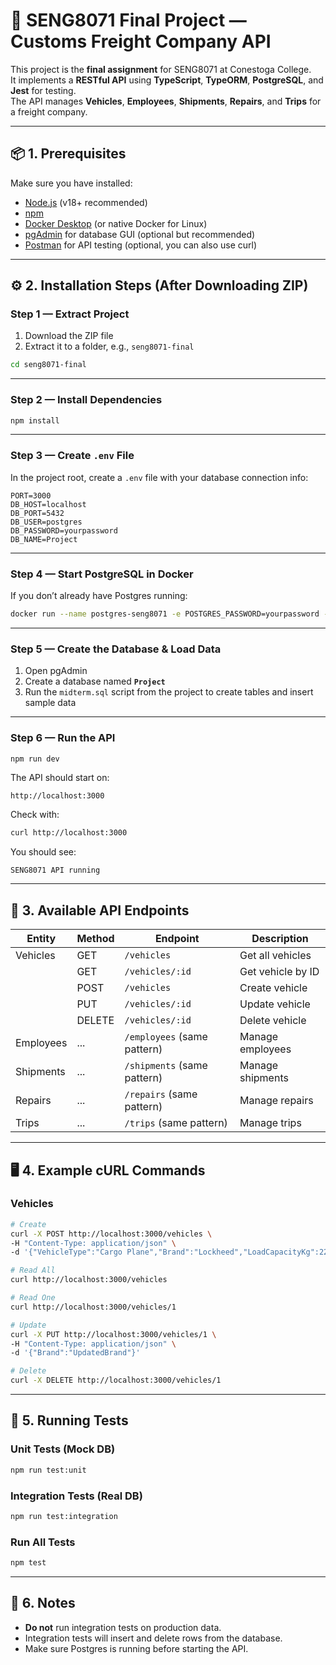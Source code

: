 # 🚚 SENG8071 Final Project — Customs Freight Company API

This project is the **final assignment** for SENG8071 at Conestoga College.  
It implements a **RESTful API** using **TypeScript**, **TypeORM**, **PostgreSQL**, and **Jest** for testing.  
The API manages **Vehicles**, **Employees**, **Shipments**, **Repairs**, and **Trips** for a freight company.

---

## 📦 1. Prerequisites
Make sure you have installed:
- [Node.js](https://nodejs.org/) (v18+ recommended)
- [npm](https://www.npmjs.com/)
- [Docker Desktop](https://www.docker.com/) (or native Docker for Linux)
- [pgAdmin](https://www.pgadmin.org/) for database GUI (optional but recommended)
- [Postman](https://www.postman.com/) for API testing (optional, you can also use curl)

---

## ⚙ 2. Installation Steps (After Downloading ZIP)

### Step 1 — Extract Project
1. Download the ZIP file
2. Extract it to a folder, e.g., `seng8071-final`

```bash
cd seng8071-final
````

---

### Step 2 — Install Dependencies

```bash
npm install
```

---

### Step 3 — Create `.env` File

In the project root, create a `.env` file with your database connection info:

```env
PORT=3000
DB_HOST=localhost
DB_PORT=5432
DB_USER=postgres
DB_PASSWORD=yourpassword
DB_NAME=Project
```

---

### Step 4 — Start PostgreSQL in Docker

If you don’t already have Postgres running:

```bash
docker run --name postgres-seng8071 -e POSTGRES_PASSWORD=yourpassword -p 5432:5432 -d postgres
```

---

### Step 5 — Create the Database & Load Data

1. Open pgAdmin
2. Create a database named **`Project`**
3. Run the `midterm.sql` script from the project to create tables and insert sample data

---

### Step 6 — Run the API

```bash
npm run dev
```

The API should start on:

```
http://localhost:3000
```

Check with:

```bash
curl http://localhost:3000
```

You should see:

```
SENG8071 API running
```

---

## 📡 3. Available API Endpoints

| Entity    | Method | Endpoint                    | Description       |
| --------- | ------ | --------------------------- | ----------------- |
| Vehicles  | GET    | `/vehicles`                 | Get all vehicles  |
|           | GET    | `/vehicles/:id`             | Get vehicle by ID |
|           | POST   | `/vehicles`                 | Create vehicle    |
|           | PUT    | `/vehicles/:id`             | Update vehicle    |
|           | DELETE | `/vehicles/:id`             | Delete vehicle    |
| Employees | ...    | `/employees` (same pattern) | Manage employees  |
| Shipments | ...    | `/shipments` (same pattern) | Manage shipments  |
| Repairs   | ...    | `/repairs` (same pattern)   | Manage repairs    |
| Trips     | ...    | `/trips` (same pattern)     | Manage trips      |

---

## 🖥 4. Example cURL Commands

### Vehicles

```bash
# Create
curl -X POST http://localhost:3000/vehicles \
-H "Content-Type: application/json" \
-d '{"VehicleType":"Cargo Plane","Brand":"Lockheed","LoadCapacityKg":22000,"Year":2023,"NumRepairs":0}'

# Read All
curl http://localhost:3000/vehicles

# Read One
curl http://localhost:3000/vehicles/1

# Update
curl -X PUT http://localhost:3000/vehicles/1 \
-H "Content-Type: application/json" \
-d '{"Brand":"UpdatedBrand"}'

# Delete
curl -X DELETE http://localhost:3000/vehicles/1
```

---

## 🧪 5. Running Tests

### Unit Tests (Mock DB)

```bash
npm run test:unit
```

### Integration Tests (Real DB)

```bash
npm run test:integration
```

### Run All Tests

```bash
npm test
```

---

## 📜 6. Notes

* **Do not** run integration tests on production data.
* Integration tests will insert and delete rows from the database.
* Make sure Postgres is running before starting the API.




